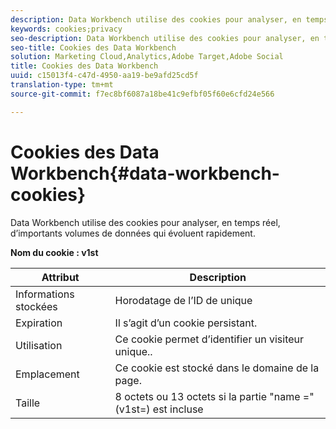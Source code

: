 ```yaml
---
description: Data Workbench utilise des cookies pour analyser, en temps réel, d’importants volumes de données qui évoluent rapidement.
keywords: cookies;privacy
seo-description: Data Workbench utilise des cookies pour analyser, en temps réel, d’importants volumes de données qui évoluent rapidement.
seo-title: Cookies des Data Workbench
solution: Marketing Cloud,Analytics,Adobe Target,Adobe Social
title: Cookies des Data Workbench
uuid: c15013f4-c47d-4950-aa19-be9afd25cd5f
translation-type: tm+mt
source-git-commit: f7ec8bf6087a18be41c9efbf05f60e6cfd24e566

---
```



# Cookies des Data Workbench{#data-workbench-cookies}

Data Workbench utilise des cookies pour analyser, en temps réel, d’importants volumes de données qui évoluent rapidement.

**Nom du cookie : v1st**

| Attribut | Description |
|---|---|
| Informations stockées | Horodatage de l’ID de unique |
| Expiration | Il s’agit d’un cookie persistant. |
| Utilisation | Ce cookie permet d’identifier un visiteur unique.. |
| Emplacement | Ce cookie est stocké dans le domaine de la page. |
| Taille | 8 octets ou 13 octets si la partie &quot;name =&quot; (v1st=) est incluse |

